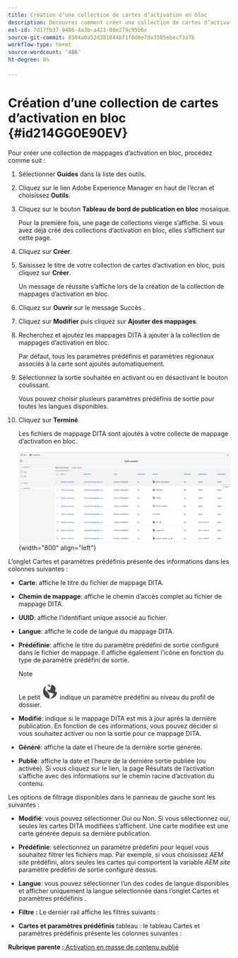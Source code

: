 ```yaml
---
title: Création d’une collection de cartes d’activation en bloc
description: Découvrez comment créer une collection de cartes d’activation en bloc dans AEM guides.
exl-id: 7d17fb37-9486-4a3b-a421-08e279c95b6c
source-git-commit: 8504a0a52d381044bf1f0d6e7de3585ebecf3a7b
workflow-type: tm+mt
source-wordcount: '486'
ht-degree: 0%

---
```


# Création d’une collection de cartes d’activation en bloc {#id214GG0E90EV}

Pour créer une collection de mappages d’activation en bloc, procédez comme suit :

1. Sélectionner **Guides** dans la liste des outils.

1. Cliquez sur le lien Adobe Experience Manager en haut de l’écran et choisissez **Outils**.

1. Cliquez sur le bouton **Tableau de bord de publication en bloc** mosaïque.

   Pour la première fois, une page de collections vierge s’affiche. Si vous avez déjà créé des collections d’activation en bloc, elles s’affichent sur cette page.

1. Cliquez sur **Créer**.

1. Saisissez le titre de votre collection de cartes d’activation en bloc, puis cliquez sur **Créer**.

   Un message de réussite s’affiche lors de la création de la collection de mappages d’activation en bloc.

1. Cliquez sur **Ouvrir** sur le message Succès .

1. Cliquez sur **Modifier** puis cliquez sur **Ajouter des mappages**.

1. Recherchez et ajoutez les mappages DITA à ajouter à la collection de mappages d’activation en bloc.

   Par défaut, tous les paramètres prédéfinis et paramètres régionaux associés à la carte sont ajoutés automatiquement.

1. Sélectionnez la sortie souhaitée en activant ou en désactivant le bouton coulissant.

   Vous pouvez choisir plusieurs paramètres prédéfinis de sortie pour toutes les langues disponibles.

1. Cliquez sur **Terminé**.

   Les fichiers de mappage DITA sont ajoutés à votre collecte de mappage d’activation en bloc.

   ![](images/bulk-activation-collection-created.png){width="800" align="left"}


L’onglet Cartes et paramètres prédéfinis présente des informations dans les colonnes suivantes :

- **Carte**: affiche le titre du fichier de mappage DITA.
- **Chemin de mappage**: affiche le chemin d’accès complet au fichier de mappage DITA.

- **UUID**: affiche l’identifiant unique associé au fichier.

- **Langue**: affiche le code de langue du mappage DITA.
- **Prédéfinie**: affiche le titre du paramètre prédéfini de sortie configuré dans le fichier de mappage. Il affiche également l’icône en fonction du type de paramètre prédéfini de sortie.

  >[!NOTE]
  >
  > Le petit ![](images/global-preset-icon.svg) indique un paramètre prédéfini au niveau du profil de dossier.
- **Modifié**: indique si le mappage DITA est mis à jour après la dernière publication. En fonction de ces informations, vous pouvez décider si vous souhaitez activer ou non la sortie pour ce mappage DITA.
- **Généré**: affiche la date et l’heure de la dernière sortie générée.
- **Publié**: affiche la date et l’heure de la dernière sortie publiée \(ou activée\). Si vous cliquez sur le lien, la page Résultats de l’activation s’affiche avec des informations sur le chemin racine d’activation du contenu.


Les options de filtrage disponibles dans le panneau de gauche sont les suivantes :

- **Modifié**: vous pouvez sélectionner Oui ou Non. Si vous sélectionnez oui, seules les cartes DITA modifiées s’affichent. Une carte modifiée est une carte générée depuis sa dernière publication.
- **Prédéfinie**: sélectionnez un paramètre prédéfini pour lequel vous souhaitez filtrer les fichiers map. Par exemple, si vous choisissez *AEM site* prédéfini, alors seules les cartes qui comportent la variable *AEM site* paramètre prédéfini de sortie configuré dessus.
- **Langue**: vous pouvez sélectionner l’un des codes de langue disponibles et afficher uniquement la langue sélectionnée dans l’onglet Cartes et paramètres prédéfinis .

- **Filtre :** Le dernier rail affiche les filtres suivants :
- **Cartes et paramètres prédéfinis** tableau : le tableau Cartes et paramètres prédéfinis présente les colonnes suivantes :

**Rubrique parente :**[ Activation en masse de contenu publié](conf-bulk-activation.md)
